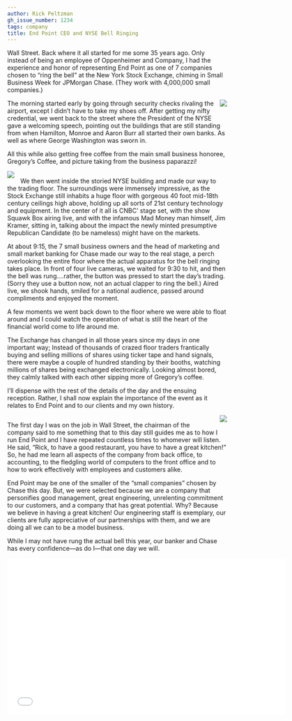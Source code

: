 ```yaml
---
author: Rick Peltzman
gh_issue_number: 1234
tags: company
title: End Point CEO and NYSE Bell Ringing
---
```


Wall Street. Back where it all started for me some 35 years ago. Only instead of being an employee of  Oppenheimer and Company, I had the experience and honor of representing End Point as one of 7 companies chosen to “ring the bell” at the New York Stock Exchange, chiming in Small Business Week for JPMorgan Chase. (They work with 4,000,000 small companies.)

<div class="separator" style="clear: both; text-align: center;"><a href="/blog/2016/06/10/end-point-ceo-and-nyse-bell-ringing/image-0-big.jpeg" imageanchor="1" style="clear: right; float: right; margin-bottom: 1em; margin-left: 1em;"><img border="0" src="/blog/2016/06/10/end-point-ceo-and-nyse-bell-ringing/image-0.jpeg"/></a></div>

The morning started early by going through security checks rivaling the airport, except I didn’t have to take my shoes off. After getting my nifty credential, we went back to the street where the President of the NYSE gave a welcoming speech, pointing out the buildings that are still standing from when Hamilton, Monroe and Aaron Burr all started their own banks. As well as where George Washington was sworn in.

All this while also getting free coffee from the main small business honoree, Gregory’s Coffee, and picture taking from the business paparazzi!

<div class="separator" style="clear: both; text-align: center;"><a href="/blog/2016/06/10/end-point-ceo-and-nyse-bell-ringing/image-1-big.jpeg" imageanchor="1" style="clear: left; float: left; margin-bottom: 1em; margin-right: 1em;"><img border="0" src="/blog/2016/06/10/end-point-ceo-and-nyse-bell-ringing/image-1.jpeg"/></a></div>

We then went inside the storied NYSE building and made our way to the trading floor. The surroundings were immensely impressive, as the Stock Exchange still inhabits a huge floor with gorgeous 40 foot mid-18th century ceilings high above, holding up all sorts of 21st century technology and equipment. In the center of it all is CNBC’ stage set, with the show Squawk Box airing live, and with the infamous Mad Money man himself, Jim Kramer, sitting in, talking about the impact the newly minted presumptive Republican Candidate (to be nameless) might have on the markets.

At about 9:15, the 7 small business owners and the head of marketing and small market banking for Chase made our way to the real stage, a perch overlooking the entire floor where the actual apparatus for the bell ringing takes place. In front of four live cameras, we waited for 9:30 to hit, and then the bell was rung....rather, the button was pressed to start the day’s trading. (Sorry they use a button now, not an actual clapper to ring the bell.) Aired live, we shook hands, smiled for a national audience, passed around compliments and enjoyed the moment.

A few moments we went back down to the floor where we were able to float around and I could watch the operation of what is still the heart of the financial world come to life around me.

The Exchange has changed in all those years since my days in one important way; Instead of thousands of crazed floor traders frantically buying and selling millions of shares using ticker tape and hand signals, there were maybe a couple of hundred standing by their booths, watching millions of shares being exchanged electronically. Looking almost bored, they calmly talked with each other sipping more of Gregory’s coffee.

I’ll dispense with the rest of the details of the day and the ensuing reception. Rather, I shall now explain the importance of the event as it relates to End Point and to our clients and my own history.

<div class="separator" style="clear: both; text-align: center;"><a href="/blog/2016/06/10/end-point-ceo-and-nyse-bell-ringing/image-2-big.jpeg" imageanchor="1" style="clear: right; float: right; margin-bottom: 1em; margin-left: 1em;"><img border="0" src="/blog/2016/06/10/end-point-ceo-and-nyse-bell-ringing/image-2.jpeg"/></a></div>

The first day I was on the job in Wall Street, the chairman of the company said to me something that to this day still guides me as to how I run End Point and I have repeated countless times to whomever will listen. He said, “Rick, to have a good restaurant, you have to have a great kitchen!”  So, he had me learn all aspects of the company from back office, to accounting, to the fledgling world of computers to the front office and to how to work effectively with employees and customers alike.

End Point may be one of the smaller of the “small companies” chosen by Chase this day. But, we were selected because we are a company that personifies good management, great engineering, unrelenting commitment to our customers, and a company that has great potential. Why? Because we believe in having a great kitchen! Our engineering staff is exemplary, our clients are fully appreciative of our partnerships with them, and we are doing all we can to be a model business.

While I may not have rung the actual bell this year, our banker and Chase has every confidence—​as do I—​that one day we will.

<iframe frameborder="0" height="360" id="lsembed_1465584958" scrolling="no" src="//livestream.com/accounts/1160789/events/5283827/videos/121916250/player?autoPlay=false&height=360&mute=false&width=640" width="640"></iframe>
